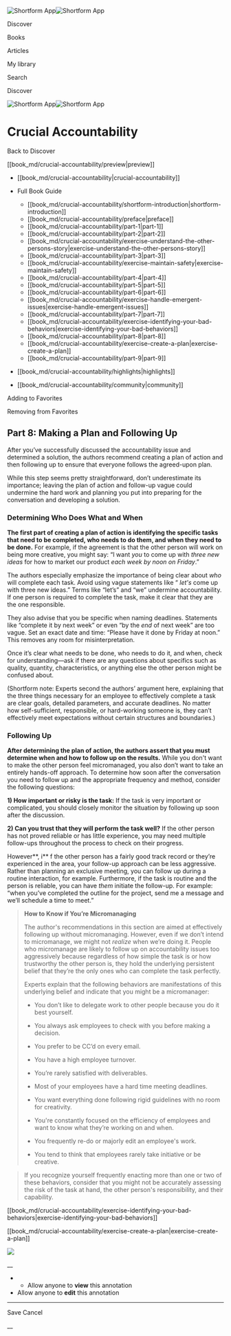 ![Shortform App](/img/logo.36a2399e.svg)![Shortform App](/img/logo-dark.70c1b072.svg)

Discover

Books

Articles

My library

Search

Discover

![Shortform App](/img/logo.36a2399e.svg)![Shortform App](/img/logo-dark.70c1b072.svg)

# Crucial Accountability

Back to Discover

[[book_md/crucial-accountability/preview|preview]]

  * [[book_md/crucial-accountability|crucial-accountability]]
  * Full Book Guide

    * [[book_md/crucial-accountability/shortform-introduction|shortform-introduction]]
    * [[book_md/crucial-accountability/preface|preface]]
    * [[book_md/crucial-accountability/part-1|part-1]]
    * [[book_md/crucial-accountability/part-2|part-2]]
    * [[book_md/crucial-accountability/exercise-understand-the-other-persons-story|exercise-understand-the-other-persons-story]]
    * [[book_md/crucial-accountability/part-3|part-3]]
    * [[book_md/crucial-accountability/exercise-maintain-safety|exercise-maintain-safety]]
    * [[book_md/crucial-accountability/part-4|part-4]]
    * [[book_md/crucial-accountability/part-5|part-5]]
    * [[book_md/crucial-accountability/part-6|part-6]]
    * [[book_md/crucial-accountability/exercise-handle-emergent-issues|exercise-handle-emergent-issues]]
    * [[book_md/crucial-accountability/part-7|part-7]]
    * [[book_md/crucial-accountability/exercise-identifying-your-bad-behaviors|exercise-identifying-your-bad-behaviors]]
    * [[book_md/crucial-accountability/part-8|part-8]]
    * [[book_md/crucial-accountability/exercise-create-a-plan|exercise-create-a-plan]]
    * [[book_md/crucial-accountability/part-9|part-9]]
  * [[book_md/crucial-accountability/highlights|highlights]]
  * [[book_md/crucial-accountability/community|community]]



Adding to Favorites 

Removing from Favorites 

## Part 8: Making a Plan and Following Up

After you’ve successfully discussed the accountability issue and determined a solution, the authors recommend creating a plan of action and then following up to ensure that everyone follows the agreed-upon plan.

While this step seems pretty straightforward, don’t underestimate its importance; leaving the plan of action and follow-up vague could undermine the hard work and planning you put into preparing for the conversation and developing a solution.

### Determining Who Does What and When

**The first part of creating a plan of action is identifying the specific tasks that need to be completed, who needs to do them, and when they need to be done.** For example, if the agreement is that the other person will work on being more creative, you might say: “I want _you_ to come up with _three new ideas_ for how to market our product _each week by noon on Friday_.”

The authors especially emphasize the importance of being clear about _who_ will complete each task. Avoid using vague statements like “ _let's_ come up with three new ideas.” Terms like “let’s” and “we” undermine accountability. If one person is required to complete the task, make it clear that they are the one responsible.

They also advise that you be specific when naming deadlines. Statements like “complete it by next week” or even “by the _end_ of next week” are too vague. Set an exact date and time: “Please have it done by Friday at noon.” This removes any room for misinterpretation.

Once it’s clear what needs to be done, who needs to do it, and when, check for understanding—ask if there are any questions about specifics such as quality, quantity, characteristics, or anything else the other person might be confused about.

(Shortform note: Experts second the authors’ argument here, explaining that the three things necessary for an employee to effectively complete a task are clear goals, detailed parameters, and accurate deadlines. No matter how self-sufficient, responsible, or hard-working someone is, they can’t effectively meet expectations without certain structures and boundaries.)

### Following Up

**After determining the plan of action, the authors assert that you must determine when and how to follow up on the results.** While you don't want to make the other person feel micromanaged, you also don’t want to take an entirely hands-off approach. To determine how soon after the conversation you need to follow up and the appropriate frequency and method, consider the following questions:

**1) How important or risky is the task:** If the task is very important or complicated, you should closely monitor the situation by following up soon after the discussion.

**2) Can you trust that they will perform the task well?** If the other person has not proved reliable or has little experience, you may need multiple follow-ups throughout the process to check on their progress.

However**, i** f the other person has a fairly good track record or they’re experienced in the area, your follow-up approach can be less aggressive. Rather than planning an exclusive meeting, you can follow up during a routine interaction, for example. Furthermore, if the task is routine and the person is reliable, you can have _them_ initiate the follow-up. For example: “when you’ve completed the outline for the project, send me a message and we’ll schedule a time to meet.”

> **How to Know if You’re Micromanaging**
> 
> The author's recommendations in this section are aimed at effectively following up without micromanaging. However, even if we don’t intend to micromanage, we might not _realize_ when we’re doing it. People who micromanage are likely to follow up on accountability issues too aggressively because regardless of how simple the task is or how trustworthy the other person is, they hold the underlying persistent belief that they’re the only ones who can complete the task perfectly.
> 
> Experts explain that the following behaviors are manifestations of this underlying belief and indicate that you might be a micromanager:
> 
>   * You don’t like to delegate work to other people because you do it best yourself.
> 
>   * You always ask employees to check with you before making a decision.
> 
>   * You prefer to be CC’d on every email.
> 
>   * You have a high employee turnover.
> 
>   * You’re rarely satisfied with deliverables.
> 
>   * Most of your employees have a hard time meeting deadlines.
> 
>   * You want everything done following rigid guidelines with no room for creativity.
> 
>   * You're constantly focused on the efficiency of employees and want to know what they’re working on and when.
> 
>   * You frequently re-do or majorly edit an employee's work.
> 
>   * You tend to think that employees rarely take initiative or be creative.
> 
> 

> 
> If you recognize yourself frequently enacting more than one or two of these behaviors, consider that you might not be accurately assessing the risk of the task at hand, the other person's responsibility, and their capability.

[[book_md/crucial-accountability/exercise-identifying-your-bad-behaviors|exercise-identifying-your-bad-behaviors]]

[[book_md/crucial-accountability/exercise-create-a-plan|exercise-create-a-plan]]

![](https://bat.bing.com/action/0?ti=56018282&Ver=2&mid=e352a7b3-d99c-412a-97ca-f5afd21c708d&sid=49fff5b0636c11eeb9c611038afc8668&vid=4a005010636c11ee80c703d4c4a7acd5&vids=0&msclkid=N&pi=0&lg=en-US&sw=800&sh=600&sc=24&nwd=1&tl=Shortform%20%7C%20Book&p=https%3A%2F%2Fwww.shortform.com%2Fapp%2Fbook%2Fcrucial-accountability%2Fpart-8&r=&lt=580&evt=pageLoad&sv=1&rn=657062)

__

  *   * Allow anyone to **view** this annotation
  * Allow anyone to **edit** this annotation



* * *

Save Cancel

__



